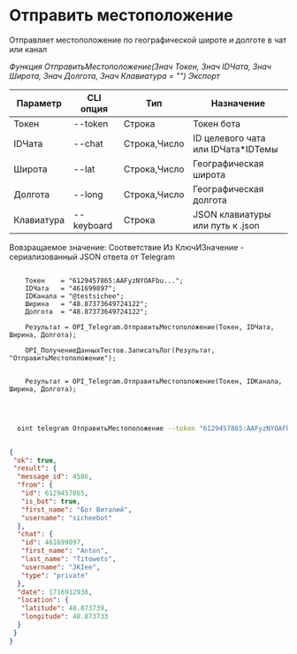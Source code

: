 ﻿---
sidebar_position: 8
---

# Отправить местоположение
 Отправляет местоположение по географической широте и долготе в чат или канал


*Функция ОтправитьМестоположение(Знач Токен, Знач IDЧата, Знач Широта, Знач Долгота, Знач Клавиатура = "") Экспорт*

  | Параметр | CLI опция | Тип | Назначение |
  |-|-|-|-|
  | Токен | --token | Строка | Токен бота |
  | IDЧата | --chat | Строка,Число | ID целевого чата или IDЧата*IDТемы |
  | Широта | --lat | Строка,Число | Географическая широта |
  | Долгота | --long | Строка,Число | Географическая долгота |
  | Клавиатура | --keyboard | Строка | JSON клавиатуры или путь к .json |

  
  Вовзращаемое значение:   Соответствие Из КлючИЗначение - сериализованный JSON ответа от Telegram

```bsl title="Пример кода"
	
    Токен    = "6129457865:AAFyzNYOAFbu...";
    IDЧата   = "461699897";
    IDКанала = "@testsichee";    
    Ширина   = "48.87373649724122";
    Долгота  = "48.87373649724122";
    
    Результат = OPI_Telegram.ОтправитьМестоположение(Токен, IDЧата, Ширина, Долгота);
    
    OPI_ПолучениеДанныхТестов.ЗаписатьЛог(Результат, "ОтправитьМестоположение"); 
    
    
    Результат = OPI_Telegram.ОтправитьМестоположение(Токен, IDКанала, Ширина, Долгота);

	
```

```sh title="Пример команд CLI"
    
  oint telegram ОтправитьМестоположение --token "6129457865:AAFyzNYOAFbu..." --chat "461699897" --lat %lat% --long "48.87373649724122" --keyboard %keyboard%

```


```json title="Результат"

{
 "ok": true,
 "result": {
  "message_id": 4586,
  "from": {
   "id": 6129457865,
   "is_bot": true,
   "first_name": "Бот Виталий",
   "username": "sicheebot"
  },
  "chat": {
   "id": 461699897,
   "first_name": "Anton",
   "last_name": "Titowets",
   "username": "JKIee",
   "type": "private"
  },
  "date": 1716912938,
  "location": {
   "latitude": 48.873739,
   "longitude": 48.873733
  }
 }
}

```
